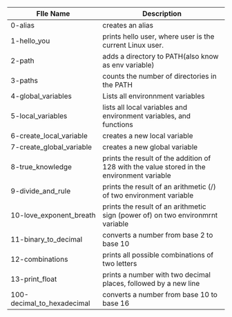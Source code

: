 
| FIle Name  | Description |
| ------------- | ------------- |
| 0-alias  | creates an alias|
| 1-hello_you | prints hello user, where user is the current Linux user.|
| 2-path | adds a directory to  PATH(also know as env variable)|
| 3-paths | counts the number of directories in the PATH |
| 4-global_variables | Lists all environnment variables |
| 5-local_variables |  lists all local variables and environment variables, and functions |
| 6-create_local_variable | creates a new local variable |
| 7-create_global_variable | creates a new global variable |
| 8-true_knowledge | prints the result of the addition of 128 with the value stored in the environment variable
| 9-divide_and_rule | prints the result of an arithmetic (/) of two environment variable|
| 10-love_exponent_breath | prints the result of an arithmetic sign (power of) on two environmrnt variable |
| 11-binary_to_decimal | converts a number from base 2 to base 10 |
| 12-combinations | prints all possible combinations of two letters |
| 13-print_float | prints a number with two decimal places, followed by a new line |
| 100-decimal_to_hexadecimal | converts a number from base 10 to base 16 |
